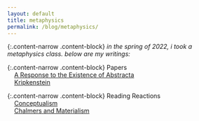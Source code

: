 ```yaml
---
layout: default
title: metaphysics
permalink: /blog/metaphysics/
---
```


{:.content-narrow .content-block}
*in the spring of 2022, i took a metaphysics class. below are my writings:*

{:.content-narrow .content-block}
Papers<br>
&nbsp;&nbsp;&nbsp;&nbsp;[A Response to the Existence of Abstracta](https://lailacj.github.io/pdfs/papers/johnston_abstracta.pdf)<br>
&nbsp;&nbsp;&nbsp;&nbsp;[Kripkenstein](https://lailacj.github.io/pdfs/papers/johnston_kripkenstein.pdf)              

{:.content-narrow .content-block}
Reading Reactions<br>
&nbsp;&nbsp;&nbsp;&nbsp;[Conceptualism](https://lailacj.github.io/pdfs/papers/johnston_conceptualism.pdf)<br>
&nbsp;&nbsp;&nbsp;&nbsp;[Chalmers and Materialism](https://lailacj.github.io/pdfs/papers/johnston_materialism.pdf)    